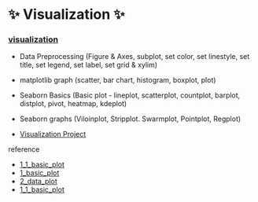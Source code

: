 # :sparkles: Visualization :sparkles:

### [visualization](https://github.com/Chaewon-Leee/TIL/blob/main/ML/Visualization/visualization.ipynb)

- Data Preprocessing (Figure & Axes, subplot, set color, set linestyle, set title, set legend, set label, set grid & xylim)
- matplotlib graph (scatter, bar chart, histogram, boxplot, plot)
- Seaborn Basics (Basic plot - lineplot, scatterplot, countplot, barplot, distplot, pivot, heatmap, kdeplot)
- Seaborn graphs (Viloinplot, Stripplot. Swarmplot, Pointplot, Regplot)

- [Visualization Project](https://github.com/Chaewon-Leee/STUDY-Seoul_bike_visualization)

reference

- [1_1_basic_plot](https://github.com/Chaewon-Leee/TIL/blob/main/ML/Visualization/1_1_basic_plot.ipynb)
- [1_basic_plot](https://github.com/Chaewon-Leee/TIL/blob/main/ML/Visualization/1_basic_plot.ipynb)
- [2_data_plot](https://github.com/Chaewon-Leee/TIL/blob/main/ML/Visualization/2_data_plot.ipynb)
- [1_1_basic_plot](https://github.com/Chaewon-Leee/TIL/blob/main/ML/Visualization/3_seaborn.ipynb)

